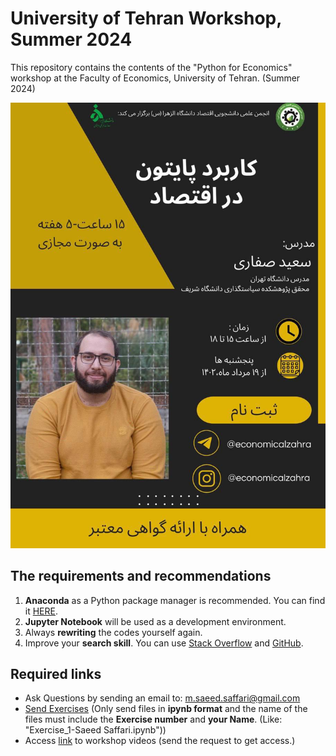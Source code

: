 # University of Tehran Workshop, Summer 2024
This repository contains the contents of the "Python for Economics" workshop at the Faculty of Economics, University of Tehran. (Summer 2024)

<img src = "https://github.com/saeed-saffari/Intro_Py_for_Econ_workshop_Alzahra_Sum2023/blob/main/Poster001.jpeg?raw=true?raw=true" width="550" >

## The requirements and recommendations

1. **Anaconda** as a Python package manager is recommended. You can find it [HERE](https://www.anaconda.com/download/success).
2. **Jupyter Notebook** will be used as a development environment.
3. Always **rewriting** the codes yourself again.
4. Improve your **search skill**. You can use [Stack Overflow](https://stackoverflow.com/) and [GitHub](https://github.com/).
 
## Required links
-  Ask Questions by sending an email to:  m.saeed.saffari@gmail.com
- [Send Exercises](https://docs.google.com/forms/d/e/1FAIpQLScauGrnBsRyxzLlFgjYoXes3oWUTJTsIGWjGE5egzO2eIli5A/viewform?usp=sf_link) (Only send files in **ipynb format** and the name of the files must include the **Exercise number** and **your Name**. (Like: "Exercise_1-Saeed Saffari.ipynb"))
- Access [link]() to workshop videos (send the request to get access.)
